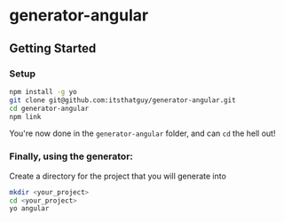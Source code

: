 # generator-angular

## Getting Started

### Setup

```bash
npm install -g yo
git clone git@github.com:itsthatguy/generator-angular.git
cd generator-angular
npm link
```

You're now done in the `generator-angular` folder, and can `cd` the hell out! 

### Finally, using the generator:

Create a directory for the project that you will generate into

```bash
mkdir <your_project>
cd <your_project>
yo angular
```
